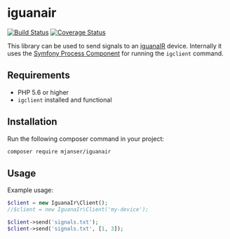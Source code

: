 # iguanair

[![Build Status](https://travis-ci.org/mjanser/php-iguanair.svg?branch=master)](https://travis-ci.org/mjanser/php-iguanair)
[![Coverage Status](https://coveralls.io/repos/github/mjanser/php-iguanair/badge.svg?branch=master)](https://coveralls.io/github/mjanser/php-iguanair?branch=master)

This library can be used to send signals to an [iguanaIR](https://www.iguanaworks.net/) device.
Internally it uses the [Symfony Process Component](https://symfony.com/doc/current/components/process.html) for running the `igclient` command.

## Requirements

- PHP 5.6 or higher
- `igclient` installed and functional

## Installation

Run the following composer command in your project:

```bash
composer require mjanser/iguanair
```

## Usage

Example usage:

```php
$client = new IguanaIr\Client();
//$client = new IguanaIr\Client('my-device');

$client->send('signals.txt');
$client->send('signals.txt', [1, 3]);
```
